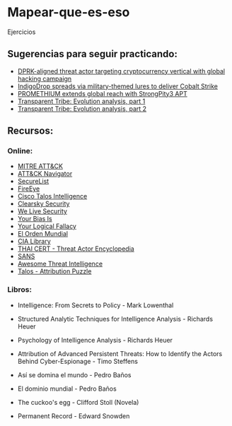 # Mapear-que-es-eso
Ejercicios


## Sugerencias para seguir practicando:

* [DPRK-aligned threat actor targeting cryptocurrency vertical with global hacking campaign](https://www.f-secure.com/en/press/p/dprk-aligned-threat-actor-targeting-cryptocurrency-vertical-with)
* [IndigoDrop spreads via military-themed lures to deliver Cobalt Strike](https://blog.talosintelligence.com/2020/06/indigodrop-maldocs-cobalt-strike.html)
* [PROMETHIUM extends global reach with StrongPity3 APT](https://blog.talosintelligence.com/2020/06/promethium-extends-with-strongpity3.html)
* [Transparent Tribe: Evolution analysis, part 1](https://securelist.com/transparent-tribe-part-1/98127/)
* [Transparent Tribe: Evolution analysis, part 2](https://securelist.com/transparent-tribe-part-2/98233/)

## Recursos:

### Online: 

* [MITRE ATT&CK](https://attack.mitre.org)
* [ATT&CK Navigator](https://mitre-attack.github.io/attack-navigator/enterprise )
* [SecureList](https://securelist.com)
* [FireEye](https://www.fireeye.com/blog/threat-research.html)
* [Cisco Talos Intelligence](https://blog.talosintelligence.com )
* [Clearsky Security](https://www.clearskysec.com/blog)
* [We Live Security](https://www.welivesecurity.com )
* [Your Bias Is](https://yourbias.is)
* [Your Logical Fallacy](https://yourlogicalfallacyis.com)
* [El Orden Mundial](https://elordenmundial.com )
* [CIA Library](https://www.cia.gov/library )
* [THAI CERT - Threat Actor Encyclopedia](https://thaicert.or.th/downloads/files/A_Threat_Actor_Encyclopedia.pdf )
* [SANS](https://www.sans.org)
* [Awesome Threat Intelligence](https://github.com/hslatman/awesome-threat-intelligence)
* [Talos - Attribution Puzzle](https://blog.talosintelligence.com/2020/08/attribution-puzzle.html)

### Libros:

* Intelligence: From Secrets to Policy - Mark Lowenthal
* Structured Analytic Techniques for Intelligence Analysis - Richards Heuer
* Psychology of Intelligence Analysis - Richards Heuer
* Attribution of Advanced Persistent Threats: How to Identify the Actors Behind Cyber-Espionage - Timo Steffens
* Así se domina el mundo - Pedro Baños
* El dominio mundial - Pedro Baños

* The cuckoo's egg - Clifford Stoll (Novela)
* Permanent Record - Edward Snowden
